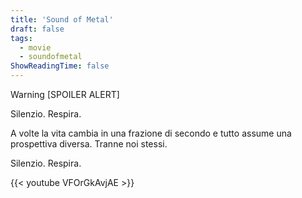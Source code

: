 ```yaml
---
title: 'Sound of Metal'
draft: false
tags:
  - movie
  - soundofmetal
ShowReadingTime: false
---
```


Warning [SPOILER ALERT]

Silenzio. Respira. 

A volte la vita cambia in una frazione di secondo e tutto assume una prospettiva diversa. Tranne noi stessi.

Silenzio. Respira.

{{< youtube VFOrGkAvjAE >}}

